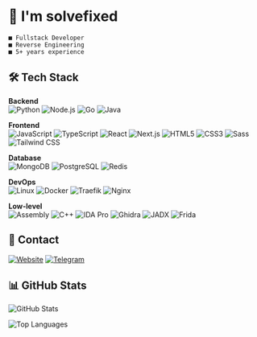 # 👋 I'm solvefixed

```
■ Fullstack Developer
■ Reverse Engineering
■ 5+ years experience  
```

## 🛠 **Tech Stack**

**Backend**  
![Python](https://img.shields.io/badge/Python-3776AB?style=flat-square&logo=python&logoColor=white)
![Node.js](https://img.shields.io/badge/Node.js-339933?style=flat-square&logo=nodedotjs&logoColor=white)
![Go](https://img.shields.io/badge/Go-00ADD8?style=flat-square&logo=go&logoColor=white)
![Java](https://img.shields.io/badge/Java-ED8B00?style=flat-square&logo=java&logoColor=white)

**Frontend**  
![JavaScript](https://img.shields.io/badge/JavaScript-F7DF1E?style=flat-square&logo=javascript&logoColor=black)
![TypeScript](https://img.shields.io/badge/TypeScript-3178C6?style=flat-square&logo=typescript&logoColor=white)
![React](https://img.shields.io/badge/React-61DAFB?style=flat-square&logo=react&logoColor=black)
![Next.js](https://img.shields.io/badge/Next.js-000000?style=flat-square&logo=nextdotjs&logoColor=white)
![HTML5](https://img.shields.io/badge/HTML5-E34F26?style=flat-square&logo=html5&logoColor=white)
![CSS3](https://img.shields.io/badge/CSS3-1572B6?style=flat-square&logo=css3&logoColor=white)
![Sass](https://img.shields.io/badge/Sass-CC6699?style=flat-square&logo=sass&logoColor=white)
![Tailwind CSS](https://img.shields.io/badge/Tailwind_CSS-38B2AC?style=flat-square&logo=tailwind-css&logoColor=white)

**Database**  
![MongoDB](https://img.shields.io/badge/MongoDB-47A248?style=flat-square&logo=mongodb&logoColor=white)
![PostgreSQL](https://img.shields.io/badge/PostgreSQL-316192?style=flat-square&logo=postgresql&logoColor=white)
![Redis](https://img.shields.io/badge/Redis-DC382D?style=flat-square&logo=redis&logoColor=white)

**DevOps**  
![Linux](https://img.shields.io/badge/Linux-FCC624?style=flat-square&logo=linux&logoColor=black)
![Docker](https://img.shields.io/badge/Docker-2496ED?style=flat-square&logo=docker&logoColor=white)
![Traefik](https://img.shields.io/badge/Traefik-24A1C1?style=flat-square&logo=traefikproxy&logoColor=white)
![Nginx](https://img.shields.io/badge/Nginx-009639?style=flat-square&logo=nginx&logoColor=white)

**Low-level**  
![Assembly](https://img.shields.io/badge/Assembly-654FF0?style=flat-square&logo=assemblyscript&logoColor=white)
![C++](https://img.shields.io/badge/C++-00599C?style=flat-square&logo=cplusplus&logoColor=white)
![IDA Pro](https://img.shields.io/badge/IDA_Pro-FF6B6B?style=flat-square)
![Ghidra](https://img.shields.io/badge/Ghidra-2ECC71?style=flat-square)
![JADX](https://img.shields.io/badge/JADX-E67E22?style=flat-square)
![Frida](https://img.shields.io/badge/Frida-8E44AD?style=flat-square)

## 🔗 Contact

[![Website](https://img.shields.io/badge/-solvedev.to-blue?style=flat&logo=googlechrome&logoColor=white)](https://solvedev.to)
[![Telegram](https://img.shields.io/badge/-solvefixed-blue?style=flat&logo=telegram&logoColor=white)](https://t.me/solvefixed)

## 📊 GitHub Stats

![GitHub Stats](https://github-readme-stats.vercel.app/api?username=solvefixed&hide=issues&show_icons=true&rank_icon=github&theme=dracula)

![Top Languages](https://github-readme-stats.vercel.app/api/top-langs/?username=solvefixed&layout=compact&theme=dracula)
